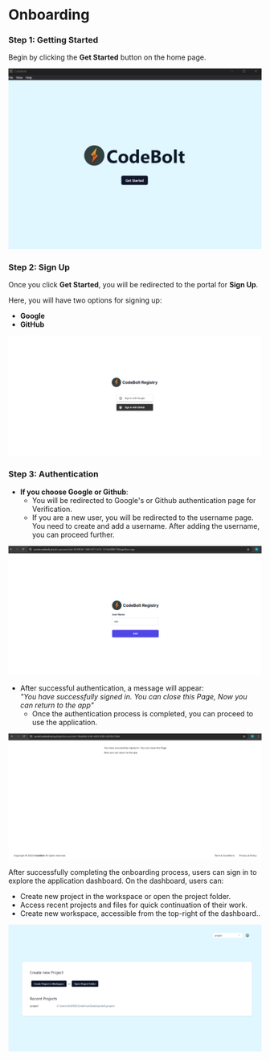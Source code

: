 # Onboarding

### Step 1: Getting Started
Begin by clicking the **Get Started** button on the home page.

![get started](../../static/img/get_started.png)


### Step 2: Sign Up
Once you click **Get Started**, you will be redirected to the portal for **Sign Up**.


Here, you will have two options for signing up:
- **Google**
- **GitHub**

![sign up](../../static/img/sing-up.png)

### Step 3: Authentication
- **If you choose Google or Github**:
  - You will be redirected to Google's or Github authentication page for Verification.
  - If you are a new user, you will be redirected to the username page.
You need to create and add a username. After adding the username, you can proceed further.

![username](../../static/img/username.png)

- After successful authentication, a message will appear:  
    *"You have successfully signed in. You can close this Page, Now you can return to the app"*
  - Once the authentication process is completed, you can proceed to use the application.


![authentication success](../../static/img/authentication-success.png)

After successfully completing the onboarding process, users can sign in to explore the application dashboard. On the dashboard, users can:

* Create new project in the workspace or open the project folder.
* Access recent projects and files for quick continuation of their work.
* Create new workspace, accessible from the top-right of the dashboard..

![dashboard](../../static/img/codebolt_application.png)